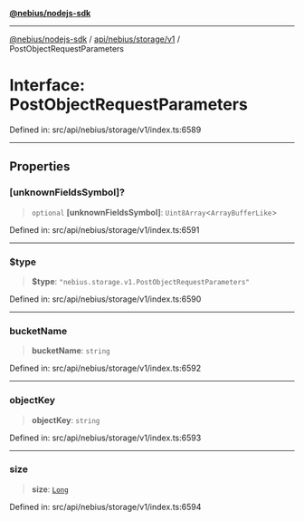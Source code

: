[**@nebius/nodejs-sdk**](../../../../../README.md)

---

[@nebius/nodejs-sdk](../../../../../README.md) / [api/nebius/storage/v1](../README.md) / PostObjectRequestParameters

# Interface: PostObjectRequestParameters

Defined in: src/api/nebius/storage/v1/index.ts:6589

---

## Properties

### \[unknownFieldsSymbol\]?

> `optional` **\[unknownFieldsSymbol\]**: `Uint8Array`\<`ArrayBufferLike`\>

Defined in: src/api/nebius/storage/v1/index.ts:6591

---

### $type

> **$type**: `"nebius.storage.v1.PostObjectRequestParameters"`

Defined in: src/api/nebius/storage/v1/index.ts:6590

---

### bucketName

> **bucketName**: `string`

Defined in: src/api/nebius/storage/v1/index.ts:6592

---

### objectKey

> **objectKey**: `string`

Defined in: src/api/nebius/storage/v1/index.ts:6593

---

### size

> **size**: [`Long`](../../../../../runtime/protos/core/classes/Long.md)

Defined in: src/api/nebius/storage/v1/index.ts:6594
